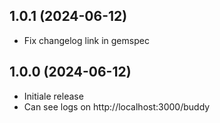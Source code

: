 ## 1.0.1 (2024-06-12)

- Fix changelog link in gemspec

## 1.0.0 (2024-06-12)

- Initiale release
- Can see logs on http://localhost:3000/buddy
